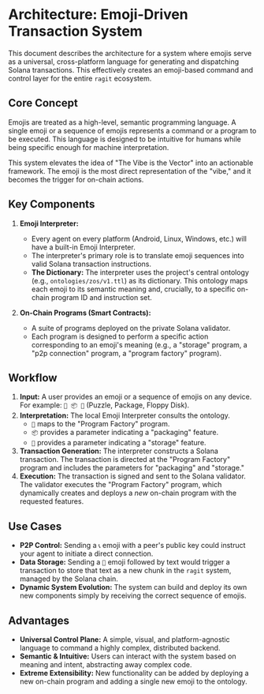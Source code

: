 # Architecture: Emoji-Driven Transaction System

This document describes the architecture for a system where emojis serve as a universal, cross-platform language for generating and dispatching Solana transactions. This effectively creates an emoji-based command and control layer for the entire `ragit` ecosystem.

## Core Concept

Emojis are treated as a high-level, semantic programming language. A single emoji or a sequence of emojis represents a command or a program to be executed. This language is designed to be intuitive for humans while being specific enough for machine interpretation.

This system elevates the idea of "The Vibe is the Vector" into an actionable framework. The emoji is the most direct representation of the "vibe," and it becomes the trigger for on-chain actions.

## Key Components

1.  **Emoji Interpreter:**
    *   Every agent on every platform (Android, Linux, Windows, etc.) will have a built-in Emoji Interpreter.
    *   The interpreter's primary role is to translate emoji sequences into valid Solana transaction instructions.
    *   **The Dictionary:** The interpreter uses the project's central ontology (e.g., `ontologies/zos/v1.ttl`) as its dictionary. This ontology maps each emoji to its semantic meaning and, crucially, to a specific on-chain program ID and instruction set.

2.  **On-Chain Programs (Smart Contracts):**
    *   A suite of programs deployed on the private Solana validator.
    *   Each program is designed to perform a specific action corresponding to an emoji's meaning (e.g., a "storage" program, a "p2p connection" program, a "program factory" program).

## Workflow

1.  **Input:** A user provides an emoji or a sequence of emojis on any device. For example: `🧩 📦 💾` (Puzzle, Package, Floppy Disk).
2.  **Interpretation:** The local Emoji Interpreter consults the ontology.
    *   `🧩` maps to the "Program Factory" program.
    *   `📦` provides a parameter indicating a "packaging" feature.
    *   `💾` provides a parameter indicating a "storage" feature.
3.  **Transaction Generation:** The interpreter constructs a Solana transaction. The transaction is directed at the "Program Factory" program and includes the parameters for "packaging" and "storage."
4.  **Execution:** The transaction is signed and sent to the Solana validator. The validator executes the "Program Factory" program, which dynamically creates and deploys a *new* on-chain program with the requested features.

## Use Cases

*   **P2P Control:** Sending a `📞` emoji with a peer's public key could instruct your agent to initiate a direct connection.
*   **Data Storage:** Sending a `📝` emoji followed by text would trigger a transaction to store that text as a new chunk in the `ragit` system, managed by the Solana chain.
*   **Dynamic System Evolution:** The system can build and deploy its own new components simply by receiving the correct sequence of emojis.

## Advantages

*   **Universal Control Plane:** A simple, visual, and platform-agnostic language to command a highly complex, distributed backend.
*   **Semantic & Intuitive:** Users can interact with the system based on meaning and intent, abstracting away complex code.
*   **Extreme Extensibility:** New functionality can be added by deploying a new on-chain program and adding a single new emoji to the ontology.
